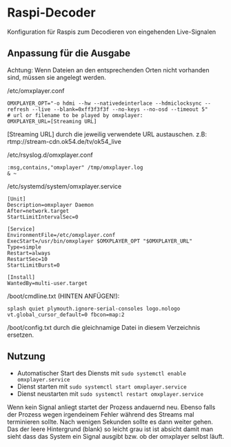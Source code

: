 # Raspi-Decoder

Konfiguration für Raspis zum Decodieren von eingehenden Live-Signalen

## Anpassung für die Ausgabe

Achtung: Wenn Dateien an den entsprechenden Orten nicht vorhanden sind, müssen sie angelegt werden.

/etc/omxplayer.conf

```
OMXPLAYER_OPT="-o hdmi --hw --nativedeinterlace --hdmiclocksync --refresh --live --blank=0xff3f3f3f --no-keys --no-osd --timeout 5"
# url or filename to be played by omxplayer:
OMXPLAYER_URL=[Streaming URL]
```

[Streaming URL] durch die jeweilig verwendete URL austauschen. z.B: rtmp://stream-cdn.ok54.de/tv/ok54_live

/etc/rsyslog.d/omxplayer.conf

```
:msg,contains,"omxplayer" /tmp/omxplayer.log
& ~
```

/etc/systemd/system/omxplayer.service

```
[Unit]
Description=omxplayer Daemon
After=network.target
StartLimitIntervalSec=0

[Service]
EnvironmentFile=/etc/omxplayer.conf
ExecStart=/usr/bin/omxplayer $OMXPLAYER_OPT "$OMXPLAYER_URL"
Type=simple
Restart=always
RestartSec=10
StartLimitBurst=0

[Install]
WantedBy=multi-user.target
```

/boot/cmdline.txt (HINTEN ANFÜGEN!):

```
splash quiet plymouth.ignore-serial-consoles logo.nologo vt.global_cursor_default=0 fbcon=map:2
```

/boot/config.txt durch die gleichnamige Datei in diesem Verzeichnis ersetzen.

## Nutzung

-   Automatischer Start des Diensts mit `sudo systemctl enable omxplayer.service`
-   Dienst starten mit `sudo systemctl start omxplayer.service`
-   Dienst neustarten mit `sudo systemctl restart omxplayer.service`

Wenn kein Signal anliegt startet der Prozess andauernd neu. Ebenso falls der Prozess wegen irgendeinem Fehler während des Streams mal terminieren sollte. Nach wenigen Sekunden sollte es dann weiter gehen.
Das der leere Hintergrund (blank) so leicht grau ist ist absicht damit man sieht dass das System ein Signal ausgibt bzw. ob der omxplayer selbst läuft.
